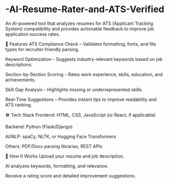 # -AI-Resume-Rater-and-ATS-Verified
An AI-powered tool that analyzes resumes for ATS (Applicant Tracking System) compatibility and provides actionable feedback to improve job application success rates.

🔹 Features
ATS Compliance Check – Validates formatting, fonts, and file types for recruiter-friendly parsing.

Keyword Optimization – Suggests industry-relevant keywords based on job descriptions.

Section-by-Section Scoring – Rates work experience, skills, education, and achievements.

Skill Gap Analysis – Highlights missing or underrepresented skills.

Real-Time Suggestions – Provides instant tips to improve readability and ATS ranking.

🛠️ Tech Stack
Frontend: HTML, CSS, JavaScript (or React, if applicable)

Backend: Python (Flask/Django)

AI/NLP: spaCy, NLTK, or Hugging Face Transformers

Others: PDF/Docx parsing libraries, REST APIs

🚀 How It Works
Upload your resume and job description.

AI analyzes keywords, formatting, and relevance.

Receive a rating score and detailed improvement suggestions.
